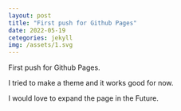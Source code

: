 ```yaml
---
layout: post
title: "First push for Github Pages"
date: 2022-05-19
cetegories: jekyll
img: /assets/1.svg
---
```

First push for Github Pages.

I tried to make a theme and it works good for now.

I would love to expand the page in the Future.